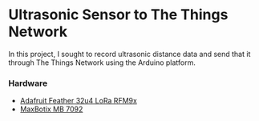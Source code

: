 # Ultrasonic Sensor to The Things Network

In this project, I sought to record ultrasonic distance data and send that it through The Things Network using the Arduino platform.

### Hardware
- [Adafruit Feather 32u4 LoRa RFM9x](https://www.adafruit.com/product/3078)
- [MaxBotix MB 7092](https://www.maxbotix.com/Ultrasonic_Sensors/MB7092.htm)